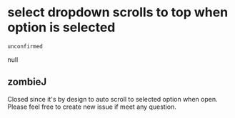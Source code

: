 # select dropdown scrolls to top when option is selected

`unconfirmed`

null

## zombieJ

Closed since it's by design to auto scroll to selected option when open. Please feel free to create new issue if meet any question.
